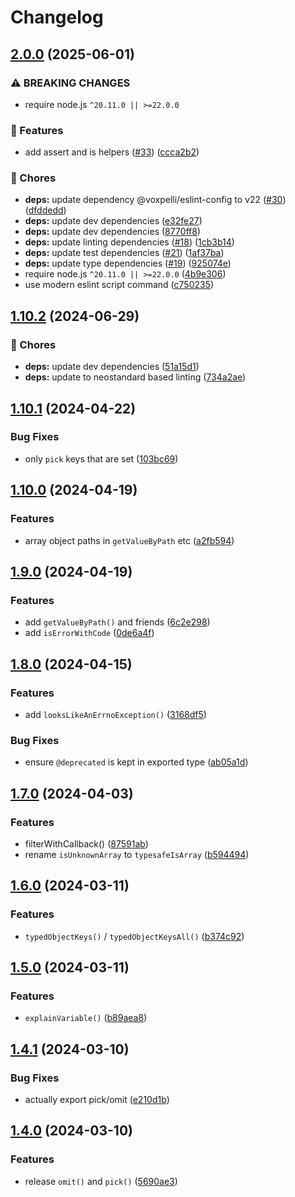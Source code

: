 # Changelog

## [2.0.0](https://github.com/voxpelli/typed-utils/compare/v1.10.2...v2.0.0) (2025-06-01)


### ⚠ BREAKING CHANGES

* require node.js `^20.11.0 || >=22.0.0`

### 🌟 Features

* add assert and is helpers ([#33](https://github.com/voxpelli/typed-utils/issues/33)) ([ccca2b2](https://github.com/voxpelli/typed-utils/commit/ccca2b2b02bd2419855a82bf80743f3b53f340d3))


### 🧹 Chores

* **deps:** update dependency @voxpelli/eslint-config to v22 ([#30](https://github.com/voxpelli/typed-utils/issues/30)) ([dfddedd](https://github.com/voxpelli/typed-utils/commit/dfddedd7c9fd7c9301f9cd5210d057dfed656006))
* **deps:** update dev dependencies ([e32fe27](https://github.com/voxpelli/typed-utils/commit/e32fe2703a95a107c06888ed9252ab04218ccf4b))
* **deps:** update dev dependencies ([8770ff8](https://github.com/voxpelli/typed-utils/commit/8770ff8e1dfb9f0ab876cb0cfc57e1f94e6f70a8))
* **deps:** update linting dependencies ([#18](https://github.com/voxpelli/typed-utils/issues/18)) ([1cb3b14](https://github.com/voxpelli/typed-utils/commit/1cb3b1430b92b57fcf3767288b0ec7c58bb23c2b))
* **deps:** update test dependencies ([#21](https://github.com/voxpelli/typed-utils/issues/21)) ([1af37ba](https://github.com/voxpelli/typed-utils/commit/1af37ba941587fc02ea858bed087ecfc3ba4f06d))
* **deps:** update type dependencies ([#19](https://github.com/voxpelli/typed-utils/issues/19)) ([925074e](https://github.com/voxpelli/typed-utils/commit/925074ec9abccebafce31b94cb3ca99697d8290e))
* require node.js `^20.11.0 || >=22.0.0` ([4b9e306](https://github.com/voxpelli/typed-utils/commit/4b9e3062d8a38a71fb3d95b5e4a48af745cf325b))
* use modern eslint script command ([c750235](https://github.com/voxpelli/typed-utils/commit/c7502351b0a164f30aed7b7062166a1553374a9e))

## [1.10.2](https://github.com/voxpelli/typed-utils/compare/v1.10.1...v1.10.2) (2024-06-29)


### 🧹 Chores

* **deps:** update dev dependencies ([51a15d1](https://github.com/voxpelli/typed-utils/commit/51a15d11ce8268d51666060de109cfb94b1973b7))
* **deps:** update to neostandard based linting ([734a2ae](https://github.com/voxpelli/typed-utils/commit/734a2ae92faf832a1ed31212827e85c4009c70a5))

## [1.10.1](https://github.com/voxpelli/typed-utils/compare/v1.10.0...v1.10.1) (2024-04-22)


### Bug Fixes

* only `pick` keys that are set ([103bc69](https://github.com/voxpelli/typed-utils/commit/103bc6907de0853fdca969d77a648f738f25c829))

## [1.10.0](https://github.com/voxpelli/typed-utils/compare/v1.9.0...v1.10.0) (2024-04-19)


### Features

* array object paths in `getValueByPath` etc ([a2fb594](https://github.com/voxpelli/typed-utils/commit/a2fb5941718950c593391f0b9961d2f57e5f0aa4))

## [1.9.0](https://github.com/voxpelli/typed-utils/compare/v1.8.0...v1.9.0) (2024-04-19)


### Features

* add `getValueByPath()` and friends ([6c2e298](https://github.com/voxpelli/typed-utils/commit/6c2e298fedece21a4a8ed1584be364a318646675))
* add `isErrorWithCode` ([0de6a4f](https://github.com/voxpelli/typed-utils/commit/0de6a4fe155e2e84f8178e200305c62793c44ac1))

## [1.8.0](https://github.com/voxpelli/typed-utils/compare/v1.7.0...v1.8.0) (2024-04-15)


### Features

* add `looksLikeAnErrnoException()` ([3168df5](https://github.com/voxpelli/typed-utils/commit/3168df517464de645b6cf11b36a18e8a4f9a93af))


### Bug Fixes

* ensure `@deprecated` is kept in exported type ([ab05a1d](https://github.com/voxpelli/typed-utils/commit/ab05a1dc1ac7bac616dc93e045dd25bd9c29032f))

## [1.7.0](https://github.com/voxpelli/typed-utils/compare/v1.6.0...v1.7.0) (2024-04-03)


### Features

* filterWithCallback() ([87591ab](https://github.com/voxpelli/typed-utils/commit/87591abea0db11141cfc3dc898d3bb74958d6d55))
* rename `isUnknownArray` to `typesafeIsArray` ([b594494](https://github.com/voxpelli/typed-utils/commit/b594494ea3fb4758c03a2e186f562b2b0f784248))

## [1.6.0](https://github.com/voxpelli/typed-utils/compare/v1.5.0...v1.6.0) (2024-03-11)


### Features

* `typedObjectKeys()` / `typedObjectKeysAll()` ([b374c92](https://github.com/voxpelli/typed-utils/commit/b374c9240290da0f4a71aac99695980dfab4e074))

## [1.5.0](https://github.com/voxpelli/typed-utils/compare/v1.4.1...v1.5.0) (2024-03-11)


### Features

* `explainVariable()` ([b89aea8](https://github.com/voxpelli/typed-utils/commit/b89aea8f20d29ca29bac80e87a439f939717602e))

## [1.4.1](https://github.com/voxpelli/typed-utils/compare/v1.4.0...v1.4.1) (2024-03-10)


### Bug Fixes

* actually export pick/omit ([e210d1b](https://github.com/voxpelli/typed-utils/commit/e210d1b0c1a3d380c37f40fb9bfe4af7b51734d5))

## [1.4.0](https://github.com/voxpelli/typed-utils/compare/v1.3.0...v1.4.0) (2024-03-10)


### Features

* release `omit()` and `pick()` ([5690ae3](https://github.com/voxpelli/typed-utils/commit/5690ae378033188a86dfbdfaa1f094dacfffca54))
